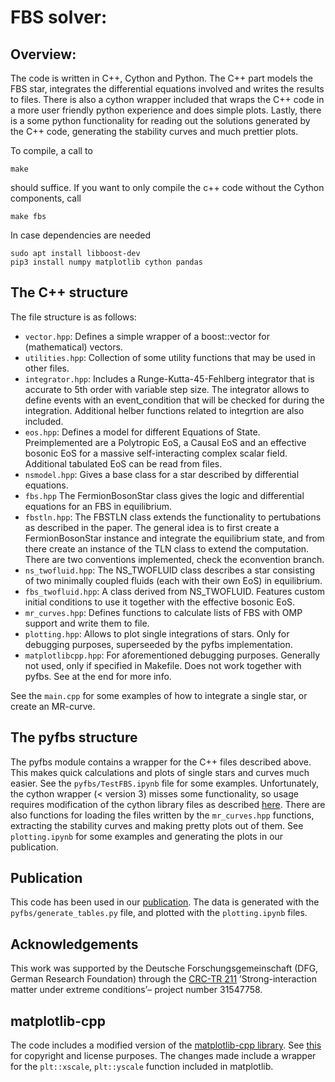 # FBS solver:

## Overview:

The code is written in C++, Cython and Python.
The C++ part models the FBS star, integrates the differential equations involved and writes the results to files.
There is also a cython wrapper included that wraps the C++ code in a more user friendly python experience and does simple plots.
Lastly, there is a some python functionality for reading out the solutions generated by the C++ code, generating the stability curves and much prettier plots.

To compile, a call to

    make

should suffice.
If you want to only compile the c++ code without the Cython components, call

    make fbs

In case dependencies are needed

    sudo apt install libboost-dev
    pip3 install numpy matplotlib cython pandas

## The C++ structure

The file structure is as follows:
 - `vector.hpp`: Defines a simple wrapper of a boost::vector for (mathematical) vectors.
 - `utilities.hpp`: Collection of some utility functions that may be used in other files.
 - `integrator.hpp`: Includes a Runge-Kutta-45-Fehlberg integrator that is accurate to 5th order with variable step size. The integrator allows to define events with an event_condition that will be checked for during the integration. Additional helber functions related to integrtion are also included.
 - `eos.hpp`: Defines a model for different Equations of State. Preimplemented are a Polytropic EoS, a Causal EoS and an effective bosonic EoS for a massive self-interacting complex scalar field. Additional tabulated EoS can be read from files.
 - `nsmodel.hpp`: Gives a base class for a star described by differential equations.
 - `fbs.hpp` The FermionBosonStar class gives the logic and differential equations for an FBS in equilibrium.
 - `fbstln.hpp`: The FBSTLN class extends the functionality to pertubations as described in the paper. The general idea is to first create a FermionBosonStar instance and integrate the equilibrium state, and from there create an instance of the TLN class to extend the computation. There are two conventions implemented, check the econvention branch.
 - `ns_twofluid.hpp`: The NS_TWOFLUID class describes a star consisting of two minimally coupled fluids (each with their own EoS) in equilibrium.
 - `fbs_twofluid.hpp`: A class derived from NS_TWOFLUID. Features custom initial conditions to use it together with the effective bosonic EoS.
 - `mr_curves.hpp`: Defines functions to calculate lists of FBS with OMP support and write them to file.
 - `plotting.hpp`: Allows to plot single integrations of stars. Only for debugging purposes, superseeded by the pyfbs implementation.
 - `matplotlibcpp.hpp`: For aforementioned debugging purposes. Generally not used, only if specified in Makefile. Does not work together with pyfbs. See at the end for more info.

See the `main.cpp` for some examples of how to integrate a single star, or create an MR-curve.

## The pyfbs structure

The pyfbs module contains a wrapper for the C++ files described above. This makes quick calculations and plots of single stars and curves much easier.
See the `pyfbs/TestFBS.ipynb` file for some examples.
Unfortunately, the cython wrapper (< version 3) misses some functionality, so usage requires modification of the cython library files as described [here](https://stackoverflow.com/questions/67626270/inheritance-and-stdshared-ptr-in-cython).
There are also functions for loading the files written by the `mr_curves.hpp` functions, extracting the stability curves and making pretty plots out of them.
See `plotting.ipynb` for some examples and generating the plots in our publication.

## Publication
This code has been used in our [publication](https://arxiv.org/abs/2303.04089). The data is generated with the `pyfbs/generate_tables.py` file, and plotted with the `plotting.ipynb` files.

## Acknowledgements
This work was supported by the Deutsche Forschungsgemeinschaft (DFG, German Research Foundation) through the [CRC-TR 211](https://crc-tr211.org/) ’Strong-interaction matter under extreme conditions’– project number 31547758.

## matplotlib-cpp
The code includes a modified version of the [matplotlib-cpp library](https://github.com/lava/matplotlib-cpp). See [this](https://github.com/lava/matplotlib-cpp/blob/master/LICENSE.matplotlib) for copyright and license purposes. The changes made include a wrapper for the `plt::xscale`, `plt::yscale` function included in matplotlib.

